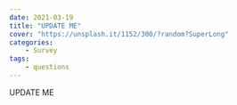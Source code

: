 ```yaml
---
date: 2021-03-19
title: "UPDATE ME"
cover: "https://unsplash.it/1152/300/?random?SuperLong"
categories: 
    - Survey
tags:
    - questions
---
```

UPDATE ME